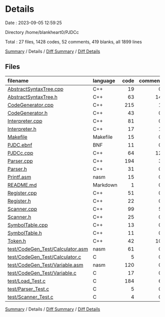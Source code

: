 # Details

Date : 2023-09-05 12:59:25

Directory /home/blankheart0/PJDCc

Total : 27 files,  1428 codes, 52 comments, 419 blanks, all 1899 lines

[Summary](results.md) / Details / [Diff Summary](diff.md) / [Diff Details](diff-details.md)

## Files
| filename | language | code | comment | blank | total |
| :--- | :--- | ---: | ---: | ---: | ---: |
| [AbstractSyntaxTree.cpp](/AbstractSyntaxTree.cpp) | C++ | 19 | 0 | 5 | 24 |
| [AbstractSyntaxTree.h](/AbstractSyntaxTree.h) | C++ | 63 | 14 | 37 | 114 |
| [CodeGenerator.cpp](/CodeGenerator.cpp) | C++ | 215 | 1 | 69 | 285 |
| [CodeGenerator.h](/CodeGenerator.h) | C++ | 43 | 0 | 16 | 59 |
| [Interpreter.cpp](/Interpreter.cpp) | C++ | 81 | 0 | 19 | 100 |
| [Interpreter.h](/Interpreter.h) | C++ | 17 | 1 | 7 | 25 |
| [Makefile](/Makefile) | Makefile | 15 | 0 | 5 | 20 |
| [PJDC.ebnf](/PJDC.ebnf) | BNF | 11 | 0 | 6 | 17 |
| [PJDCc.cpp](/PJDCc.cpp) | C++ | 64 | 12 | 24 | 100 |
| [Parser.cpp](/Parser.cpp) | C++ | 194 | 3 | 76 | 273 |
| [Parser.h](/Parser.h) | C++ | 31 | 0 | 14 | 45 |
| [Printf.asm](/Printf.asm) | nasm | 15 | 0 | 5 | 20 |
| [README.md](/README.md) | Markdown | 1 | 0 | 1 | 2 |
| [Register.cpp](/Register.cpp) | C++ | 51 | 0 | 13 | 64 |
| [Register.h](/Register.h) | C++ | 22 | 0 | 8 | 30 |
| [Scanner.cpp](/Scanner.cpp) | C++ | 99 | 5 | 25 | 129 |
| [Scanner.h](/Scanner.h) | C++ | 25 | 0 | 12 | 37 |
| [SymbolTable.cpp](/SymbolTable.cpp) | C++ | 13 | 0 | 2 | 15 |
| [SymbolTable.h](/SymbolTable.h) | C++ | 11 | 0 | 7 | 18 |
| [Token.h](/Token.h) | C++ | 42 | 10 | 17 | 69 |
| [test/CodeGen_Test/Calculator.asm](/test/CodeGen_Test/Calculator.asm) | nasm | 61 | 0 | 4 | 65 |
| [test/CodeGen_Test/Calculator.c](/test/CodeGen_Test/Calculator.c) | C | 5 | 0 | 0 | 5 |
| [test/CodeGen_Test/Variable.asm](/test/CodeGen_Test/Variable.asm) | nasm | 120 | 0 | 4 | 124 |
| [test/CodeGen_Test/Variable.c](/test/CodeGen_Test/Variable.c) | C | 17 | 0 | 2 | 19 |
| [test/Load_Test.c](/test/Load_Test.c) | C | 184 | 6 | 34 | 224 |
| [test/Parser_Test.c](/test/Parser_Test.c) | C | 5 | 0 | 4 | 9 |
| [test/Scanner_Test.c](/test/Scanner_Test.c) | C | 4 | 0 | 3 | 7 |

[Summary](results.md) / Details / [Diff Summary](diff.md) / [Diff Details](diff-details.md)